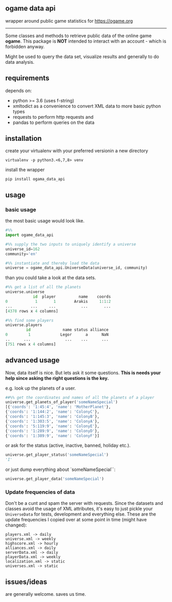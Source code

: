 ## ogame data api

wrapper around public game statistics for https://ogame.org

---

Some classes and methods to retrieve public data of the online game **ogame**.
This package is **NOT** intended to interact with an account - which is forbidden anyway.

Might be used to query the data set, visualize results and generally to do data analysis.

## requirements
depends on:
 - python >= 3.6 (uses f-string)
 - xmltodict as a convenience to convert XML data to more basic python types
 - requests to perform http requests and
 - pandas to perform queries on the data


## installation
create your virtualenv with your preferred versionin a new directory
```
virtualenv -p python3.<6,7,8> venv
```

install the wrapper
```
pip install ogama_data_api
```

## usage

### basic usage
the most basic usage would look like.
```python
#%%
import ogame_data_api

#%% supply the two inputs to uniquely identify a universe
universe_id=162
community='en'

#%% instantiate and thereby load the data
universe = ogame_data_api.UniverseData(universe_id, community)

```
than you could take a look at the data sets.
```python
#%% get a list of all the planets
universe.universe
            id  player          name    coords
0            1       1        Arakis     1:1:2
...        ...     ...           ...       ...
[4378 rows x 4 columns]

#%% find some players
universe.players
         id              name status alliance
0         1             Legor      a      NaN
..      ...               ...    ...      ...
[751 rows x 4 columns]
```

## advanced usage
Now, data itself is nice. But lets ask it some questions. 
**This is needs your help since asking the right questions is the key.**

e.g. look up the planets of a user.

```python
##%% get the coordinates and names of all the planets of a player
universe.get_planets_of_player('someNameSpecial')
[{'coords': '1:45:4', 'name': 'MotherPlanet'},
{'coords': '1:144:2', 'name': 'ColonyC'},
{'coords': '1:145:3', 'name': 'ColonyB'},
{'coords': '1:303:5', 'name': 'ColonyA'}, 
{'coords': '5:119:9', 'name': 'ColonyE'}, 
{'coords': '1:289:9', 'name': 'ColonyD'},
{'coords': '1:389:9', 'name': 'ColonyF'}]
```

or ask for the status (active, inactive, banned, holiday etc.). 
```python
universe.get_player_status('someNameSpecial')
'I'
```

or just dump everything about `someNameSpecial``:
```python
universe.get_player_data('someNameSpecial')
```

### Update frequencies of data
Don't be a cunt and spam the server with requests. Since the datasets and classes avoid the usage of 
XML attributes, it's easy to just pickle your `UniverseData` for tests, development and everything else. 
These are the update frequencies I copied over at some point in time (might have changed):

```
players.xml -> daily
universe.xml -> weekly
highscore.xml -> hourly
alliances.xml -> daily
serverData.xml -> daily
playerData.xml -> weekly
localization.xml -> static
universes.xml -> static
```

## issues/ideas
are generally welcome. saves us time.

